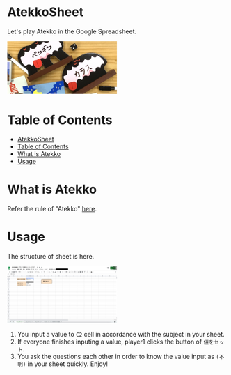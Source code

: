 # AtekkoSheet

Let's play Atekko in the Google Spreadsheet.

<img width="50%" alt="" src="./img/01-01_outline.jpg">

# Table of Contents

- [AtekkoSheet](#atekkosheet)
- [Table of Contents](#table-of-contents)
- [What is Atekko](#what-is-atekko)
- [Usage](#usage)

# What is Atekko

Refer the rule of "Atekko" [here](https://www.youtube.com/watch?v=giUch-ZI_Mw).

# Usage

The structure of sheet is here.

<img width="50%" alt="" src="./img/02-01_sheet_structure.jpg">

1. You input a value to `C2` cell in accordance with the subject in your sheet.
2. If everyone finishes inputing a value, player1 clicks the button of `値をセット`.
3. You ask the questions each other in order to know the value input as `(不明)` in your sheet quickly. Enjoy!
